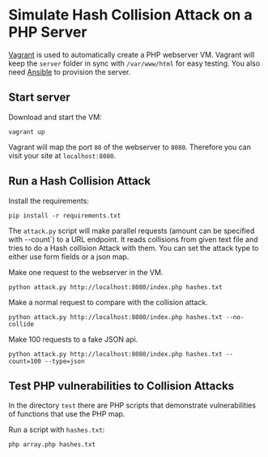 Simulate Hash Collision Attack on a PHP Server
==============================================

[Vagrant](https://www.vagrantup.com/downloads) is used to automatically create
a PHP webserver VM.
Vagrant will keep the `server` folder in sync with `/var/www/html` for easy testing.
You also need [Ansible](http://docs.ansible.com/intro_installation.html) to provision the server.

Start server
------------

Download and start the VM:

```
vagrant up
```

Vagrant will map the port `80` of the webserver to `8080`.
Therefore you can visit your site at `localhost:8080`.

Run a Hash Collision Attack
---------------------------
Install the requirements:

```
pip install -r requirements.txt
```

The `attack.py` script will make parallel requests (amount can be specified with --count`)
to a URL endpoint. It reads collisions from given text file and tries to do a
Hash collision Attack with them. You can set the attack type to either use form fields
or a json map.

Make one request to the webserver in the VM.

```
python attack.py http://localhost:8080/index.php hashes.txt
```

Make a normal request to compare with the collision attack.

```
python attack.py http://localhost:8080/index.php hashes.txt --no-collide
```

Make 100 requests to a fake JSON api.

```
python attack.py http://localhost:8080/index.php hashes.txt --count=100 --type=json
```

Test PHP vulnerabilities to Collision Attacks
---------------------------------------------

In the directory `test` there are PHP scripts that demonstrate vulnerabilities of
functions that use the PHP map.

Run a script with `hashes.txt`:

```
php array.php hashes.txt
```
